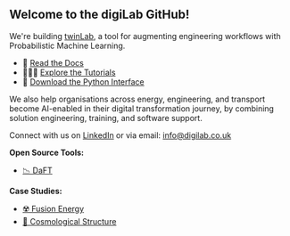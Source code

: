 ## Welcome to the digiLab GitHub!

We're building [twinLab](https://twinlab.ai), a tool for augmenting engineering workflows with Probabilistic Machine Learning.
- 📖 [Read the Docs](https://twinlab.ai)
- 👩🏾‍💻 [Explore the Tutorials](https://github.com/digiLab-ai/twinLab-Tutorials)
- 🧪 [Download the Python Interface](https://pypi.org/project/twinlab)

We also help organisations across energy, engineering, and transport become AI-enabled in their digital transformation journey, by combining solution engineering, training, and software support. 

Connect with us on [LinkedIn](https://uk.linkedin.com/company/digilab-solutions-ltd) or via email: [info@digilab.co.uk](mailto:info@digilab.co.uk)

**Open Source Tools:**

-   [📉 DaFT](https://github.com/digiLab-ai/daft)

**Case Studies:**

-   [☢️ Fusion Energy](https://github.com/digiLab-ai/NuclearFusion)
-   [🌌 Cosmological Structure](https://github.com/digiLab-ai/CosmologicalStructure)
